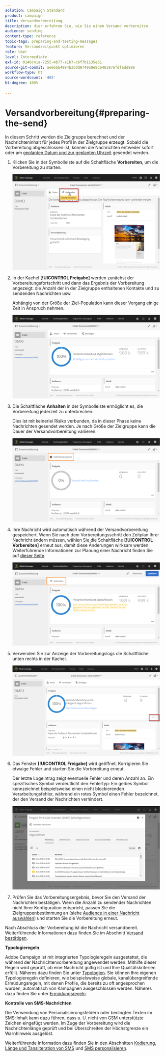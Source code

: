 ```yaml
---
solution: Campaign Standard
product: campaign
title: Versandvorbereitung
description: Hier erfahren Sie, wie Sie einen Versand vorbereiten.
audience: sending
content-type: reference
topic-tags: preparing-and-testing-messages
feature: Versandzeitpunkt optimieren
role: User
level: Intermediate
exl-id: 0140c41a-7255-4b77-a1b7-c6f7b1135e51
source-git-commit: aeeb6b4984b3bdd974960e8c6403876fdfedd886
workflow-type: ht
source-wordcount: '465'
ht-degree: 100%

---
```


# Versandvorbereitung{#preparing-the-send}

In diesem Schritt werden die Zielgruppe berechnet und der Nachrichteninhalt für jedes Profil in der Zielgruppe erzeugt. Sobald die Vorbereitung abgeschlossen ist, können die Nachrichten entweder sofort oder am [geplanten Datum und zur geplanten Uhrzeit](../../sending/using/about-scheduling-messages.md) gesendet werden.

1. Klicken Sie in der Symbolleiste auf die Schaltfläche **Vorbereiten**, um die Vorbereitung zu starten.

   ![](assets/preparing_delivery_2.png)

1. In der Kachel **[!UICONTROL Freigabe]** werden zunächst der Vorbereitungsfortschritt und dann das Ergebnis der Vorbereitung angezeigt: die Anzahl der in der Zielgruppe enthaltenen Kontakte und zu sendenden Nachrichten usw.

   Abhängig von der Größe der Ziel-Population kann dieser Vorgang einige Zeit in Anspruch nehmen.

   ![](assets/preparing_delivery.png)

1. Die Schaltfläche **Anhalten** in der Symbolleiste ermöglicht es, die Vorbereitung jederzeit zu unterbrechen.

   Dies ist mit keinerlei Risiko verbunden, da in dieser Phase keine Nachrichten gesendet werden. Je nach Größe der Zielgruppe kann die Dauer der Versandvorbereitung variieren.

   ![](assets/preparing_delivery_6.png)

1. Ihre Nachricht wird automatisch während der Versandvorbereitung gespeichert. Wenn Sie nach dem Vorbereitungsschritt den Zeitplan Ihrer Nachricht ändern müssen, wählen Sie die Schaltfläche **[!UICONTROL Vorbereiten]** erneut aus, damit diese Änderungen wirksam werden. Weiterführende Informationen zur Planung einer Nachricht finden Sie auf [dieser Seite](../../sending/using/about-scheduling-messages.md).

   ![](assets/preparing_delivery_5.png)

1. Verwenden Sie zur Anzeige der Vorbereitungslogs die Schaltfläche unten rechts in der Kachel.

   ![](assets/preparing_delivery_4.png)

1. Das Fenster **[!UICONTROL Freigabe]** wird geöffnet. Korrigieren Sie etwaige Fehler und starten Sie die Vorbereitung erneut.

   Der letzte Logeintrag zeigt eventuelle Fehler und deren Anzahl an. Ein spezifisches Symbol verdeutlicht den Fehlertyp: Ein gelbes Symbol kennzeichnet beispielsweise einen nicht blockierenden Verarbeitungsfehler, während ein rotes Symbol einen Fehler bezeichnet, der den Versand der Nachrichten verhindert.

   ![](assets/preparing_delivery_3.png)

1. Prüfen Sie das Vorbereitungsergebnis, bevor Sie den Versand der Nachrichten bestätigen. Wenn die Anzahl zu sendender Nachrichten nicht Ihrer Konfiguration entspricht, passen Sie die Zielgruppenbestimmung an (siehe [Audience in einer Nachricht auswählen](../../audiences/using/selecting-an-audience-in-a-message.md)) und starten Sie die Vorbereitung erneut.

Nach Abschluss der Vorbereitung ist die Nachricht versandbereit. Weiterführende Informationen dazu finden Sie im Abschnitt [Versand bestätigen](../../sending/using/confirming-the-send.md).

**Typologieregeln**

Adobe Campaign ist mit integrierten Typologieregeln ausgestattet, die während der Nachrichtenvorbereitung angewendet werden. Mithilfe dieser Regeln wird geprüft, ob eine Nachricht gültig ist und Ihre Qualitätskriterien erfüllt. Näheres dazu finden Sie unter [Typologien](../../sending/using/about-typology-rules.md). Sie können Ihre eigenen Typologieregeln definieren, wie beispielsweise globale, kanalübergreifende Ermüdungsregeln, mit denen Profile, die bereits zu oft angesprochen wurden, automatisch von Kampagnen ausgeschlossen werden. Näheres dazu finden Sie unter [Ermüdungsregeln](../../sending/using/fatigue-rules.md).

**Kontrolle von SMS-Nachrichten**

Die Verwendung von Personalisierungsfeldern oder bedingten Texten im SMS-Inhalt kann dazu führen, dass u. U. nicht von GSM unterstützte Zeichen eingefügt werden. Im Zuge der Vorbereitung wird die Nachrichtenlänge geprüft und bei Überschreiten der Höchstgrenze ein Warnhinweis ausgelöst.

Weiterführende Information dazu finden Sie in den Abschnitten [Kodierung, Länge und Tansliteration von SMS](../../administration/using/configuring-sms-channel.md#sms-encoding--length-and-transliteration) und [SMS personalisieren](../../channels/using/personalizing-sms-messages.md).
